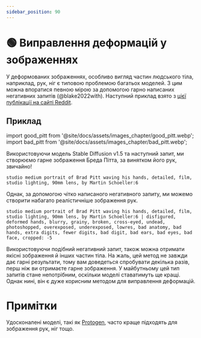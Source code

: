 ```yaml
---
sidebar_position: 90
---
```


# 🟢 Виправлення деформацій у зображеннях

У деформованих зображеннях, особливо вигляд частин людського тіла, наприклад, рук, ніг є типовою проблемою багатьох моделей. З цим можна впоратися певною мірою за допомогою гарно написаних негативних запитів (@blake2022with). Наступний приклад взято з [цієї публікації на сайті Reddit](https://www.reddit.com/r/StableDiffusion/comments/z7salo/with_the_right_prompt_stable_diffusion_20_can_do/).

## Приклад

import good_pitt from '@site/docs/assets/images_chapter/good_pitt.webp';
import bad_pitt from '@site/docs/assets/images_chapter/bad_pitt.webp';

Використовуючи модель Stable Diffusion v1.5 та наступний запит, ми створюємо гарне зображення Бреда Пітта, за винятком його рук, звичайно!

`studio medium portrait of Brad Pitt waving his hands, detailed, film, studio lighting, 90mm lens, by Martin Schoeller:6`

<div style={{textAlign: 'center'}}>
  <LazyLoadImage src={bad_pitt} style={{width: "250px"}} />
</div>

Однак, за допомогою чітко написаного негативного запиту, ми можемо створити набагато реалістичніше зображення рук.

`studio medium portrait of Brad Pitt waving his hands, detailed, film, studio lighting, 90mm lens, by Martin Schoeller:6 | disfigured, deformed hands, blurry, grainy, broken, cross-eyed, undead, photoshopped, overexposed, underexposed, lowres, bad anatomy, bad hands, extra digits, fewer digits, bad digit, bad ears, bad eyes, bad face, cropped: -5`
<div style={{textAlign: 'center'}}>
  <LazyLoadImage src={good_pitt} style={{width: "250px"}} />
</div>

Використовуючи подібний негативний запит, також можна отримати якісні зображення й інших частин тіла. На жаль, цей метод не завжди дає гарні результати, тому вам доведеться спробувати декілька разів, перш ніж ви отримаєте гарне зображення. У майбутньому цей тип запитів стане непотрібним, оскільки моделі ставатимуть ще кращі. Однак нині, він є дуже корисним методом для виправлення деформацій.


# Примітки

Удосконалені моделі, такі як [Protogen](https://civitai.com/models/3666/protogen-x34-official-release), часто краще підходять для зображення рук, ніг тощо.
